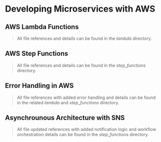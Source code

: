 # Developing Microservices with AWS

## AWS Lambda Functions

> All file references and details can be found in the _lambda_ directory.

## AWS Step Functions

> All file references and details can be found in the _step_functions_ directory.

## Error Handling in AWS

> All file references with added error handling and details can be found in the related _lambda_ and _step_functions_ directory.

## Asynchrounous Architecture with SNS

> All file updated references with added notification logic and workflow orchestration details can be found in the _step_functions_ directory.

